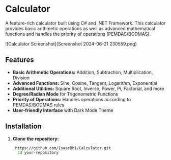 # Calculator

A feature-rich calculator built using C# and .NET Framework. This calculator provides basic arithmetic operations as well as advanced mathematical functions and handles the priority of operations (PEMDAS/BODMAS).

![Calculator Screenshot](Screenshot 2024-06-21 230559.png)

## Features

- **Basic Arithmetic Operations:** Addition, Subtraction, Multiplication, Division
- **Advanced Functions:** Sine, Cosine, Tangent, Logarithm, Exponential
- **Additional Utilities:** Square Root, Inverse, Power, Pi, Factorial, and more
- **Degree/Radian Mode** for Trigonometric Functions
- **Priority of Operations:** Handles operations according to PEMDAS/BODMAS rules
- **User-friendly Interface** with Dark Mode Theme

## Installation

1. **Clone the repository:**
   ```bash
    https://github.com/IsaacBh1/Calculator.git
     cd your-repository
